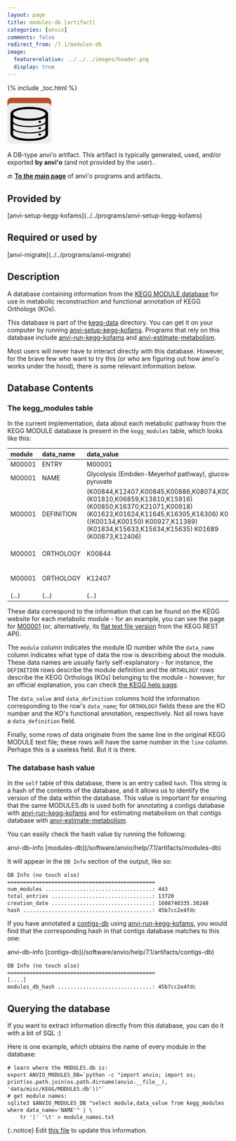 ```yaml
---
layout: page
title: modules-db [artifact]
categories: [anvio]
comments: false
redirect_from: /7.1/modules-db
image:
  featurerelative: ../../../images/header.png
  display: true
---
```



{% include _toc.html %}


<img src="../../images/icons/DB.png" alt="DB" style="width:100px; border:none" />

A DB-type anvi'o artifact. This artifact is typically generated, used, and/or exported **by anvi'o** (and not provided by the user)..

🔙 **[To the main page](../../)** of anvi'o programs and artifacts.

## Provided by


<p style="text-align: left" markdown="1"><span class="artifact-p">[anvi-setup-kegg-kofams](../../programs/anvi-setup-kegg-kofams)</span></p>


## Required or used by


<p style="text-align: left" markdown="1"><span class="artifact-r">[anvi-migrate](../../programs/anvi-migrate)</span></p>


## Description

A database containing information from the [KEGG MODULE database](https://www.genome.jp/kegg/module.html) for use in metabolic reconstruction and functional annotation of KEGG Orthologs (KOs).

This database is part of the <span class="artifact-n">[kegg-data](/software/anvio/help/7.1/artifacts/kegg-data)</span> directory. You can get it on your computer by running <span class="artifact-n">[anvi-setup-kegg-kofams](/software/anvio/help/7.1/programs/anvi-setup-kegg-kofams)</span>. Programs that rely on this database include <span class="artifact-n">[anvi-run-kegg-kofams](/software/anvio/help/7.1/programs/anvi-run-kegg-kofams)</span> and <span class="artifact-n">[anvi-estimate-metabolism](/software/anvio/help/7.1/programs/anvi-estimate-metabolism)</span>.

Most users will never have to interact directly with this database. However, for the brave few who want to try this (or who are figuring out how anvi'o works under the hood), there is some relevant information below.

## Database Contents

### The kegg_modules table

In the current implementation, data about each metabolic pathway from the KEGG MODULE database is present in the `kegg_modules` table, which looks like this:

| module | data_name | data_value | data_definition | line |
|:--|:--|:--|:--|:--|
| M00001 | ENTRY	| M00001 | Pathway | 1 |
| M00001 | NAME	| Glycolysis (Embden-Meyerhof pathway), glucose => pyruvate | _NULL_ | 2 |
| M00001 | DEFINITION | (K00844,K12407,K00845,K00886,K08074,K00918) (K01810,K06859,K13810,K15916) (K00850,K16370,K21071,K00918) (K01623,K01624,K11645,K16305,K16306) K01803 ((K00134,K00150) K00927,K11389) (K01834,K15633,K15634,K15635) K01689 (K00873,K12406) | _NULL_ | 3 |
| M00001 | ORTHOLOGY | K00844	| hexokinase/glucokinase [EC:2.7.1.1 2.7.1.2] [RN:R01786] | 4 |
| M00001 | ORTHOLOGY | K12407	| hexokinase/glucokinase [EC:2.7.1.1 2.7.1.2] [RN:R01786] | 4 |
| (...) | (...) | (...) | (...) | (...) |

These data correspond to the information that can be found on the KEGG website for each metabolic module - for an example, you can see the page for [M00001](https://www.genome.jp/dbget-bin/www_bget?md:M00001) (or, alternatively, its [flat text file version](http://rest.kegg.jp/get/M00001) from the KEGG REST API). 

The `module` column indicates the module ID number while the `data_name` column indicates what type of data the row is describing about the module. These data names are usually fairly self-explanatory - for instance, the `DEFINITION` rows describe the module definition and the `ORTHOLOGY` rows describe the KEGG Orthologs (KOs) belonging to the module - however, for an official explanation, you can check [the KEGG help page](https://www.genome.jp/kegg/document/help_bget_module.html).

The `data_value` and `data_definition` columns hold the information corresponding to the row's `data_name`; for `ORTHOLOGY` fields these are the KO number and the KO's functional annotation, respectively. Not all rows have a `data_definition` field. 

Finally, some rows of data originate from the same line in the original KEGG MODULE text file; these rows will have the same number in the `line` column. Perhaps this is a useless field. But it is there.

### The database hash value

In the `self` table of this database, there is an entry called `hash`. This string is a hash of the contents of the database, and it allows us to identify the version of the data within the database. This value is important for ensuring that the same MODULES.db is used both for annotating a contigs database with <span class="artifact-n">[anvi-run-kegg-kofams](/software/anvio/help/7.1/programs/anvi-run-kegg-kofams)</span> and for estimating metabolism on that contigs database with <span class="artifact-n">[anvi-estimate-metabolism](/software/anvio/help/7.1/programs/anvi-estimate-metabolism)</span>. 

You can easily check the hash value by running the following:

<div class="codeblock" markdown="1">
anvi&#45;db&#45;info <span class="artifact&#45;n">[modules&#45;db](/software/anvio/help/7.1/artifacts/modules&#45;db)</span>
</div>

It will appear in the `DB Info` section of the output, like so:
```
DB Info (no touch also)
===============================================
num_modules ..................................: 443
total_entries ................................: 13720
creation_date ................................: 1608740335.30248
hash .........................................: 45b7cc2e4fdc
```

If you have annotated a <span class="artifact-n">[contigs-db](/software/anvio/help/7.1/artifacts/contigs-db)</span> using <span class="artifact-n">[anvi-run-kegg-kofams](/software/anvio/help/7.1/programs/anvi-run-kegg-kofams)</span>, you would find that the corresponding hash in that contigs database matches to this one:

<div class="codeblock" markdown="1">
anvi&#45;db&#45;info <span class="artifact&#45;n">[contigs&#45;db](/software/anvio/help/7.1/artifacts/contigs&#45;db)</span>
</div>

```
DB Info (no touch also)
===============================================
[....]
modules_db_hash ..............................: 45b7cc2e4fdc
```


## Querying the database

If you want to extract information directly from this database, you can do it with a bit of SQL :) 

Here is one example, which obtains the name of every module in the database:

```
# learn where the MODULES.db is:
export ANVIO_MODULES_DB=`python -c "import anvio; import os; print(os.path.join(os.path.dirname(anvio.__file__), 'data/misc/KEGG/MODULES.db'))"`
# get module names:
sqlite3 $ANVIO_MODULES_DB "select module,data_value from kegg_modules where data_name='NAME'" | \
    tr '|' '\t' > module_names.txt
```

{:.notice}
Edit [this file](https://github.com/merenlab/anvio/tree/master/anvio/docs/artifacts/modules-db.md) to update this information.

